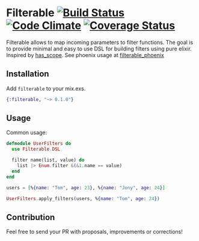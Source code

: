 # Filterable [![Build Status](https://travis-ci.org/omohokcoj/filterable.svg?branch=master)](https://travis-ci.org/omohokcoj/filterable) [![Code Climate](https://codeclimate.com/github/omohokcoj/filterable/badges/gpa.svg)](https://codeclimate.com/github/omohokcoj/filterable) [![Coverage Status](https://coveralls.io/repos/github/omohokcoj/filterable/badge.svg?branch=master)](https://coveralls.io/github/omohokcoj/filterable?branch=master)

Filterable allows to map incoming parameters to filter functions.
The goal is to provide minimal and easy to use DSL for building filters using pure elixir.
Inspired by [has_scope](https://github.com/plataformatec/has_scope). 
See phoenix usage at [filterable_phoenix](https://github.com/omohokcoj/filterable_phoenix)

## Installation

Add `filterable` to your mix.exs.

```elixir
{:filterable, "~> 0.1.0"}
```

## Usage

Common usage:

```elixir
defmodule UserFilters do
  use Filterable.DSL

  filter name(list, value) do
    list |> Enum.filter &(&1.name == value)
  end
end

users = [%{name: "Tom", age: 23}, %{name: "Jony", age: 24}]

UserFilters.apply_filters(users, %{name: "Tom", age: 24})
```

## Contribution

Feel free to send your PR with proposals, improvements or corrections!
